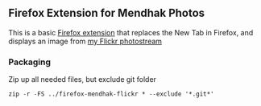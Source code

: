 ## Firefox Extension for Mendhak Photos

This is a basic [Firefox extension](https://addons.mozilla.org/en-GB/firefox/addon/mendhak-flickr-new-tab/) that replaces the New Tab in Firefox, and displays an image from [my Flickr photostream](https://www.flickr.com/photos/mendhak/)


### Packaging

Zip up all needed files, but exclude git folder

```
zip -r -FS ../firefox-mendhak-flickr * --exclude '*.git*'
```